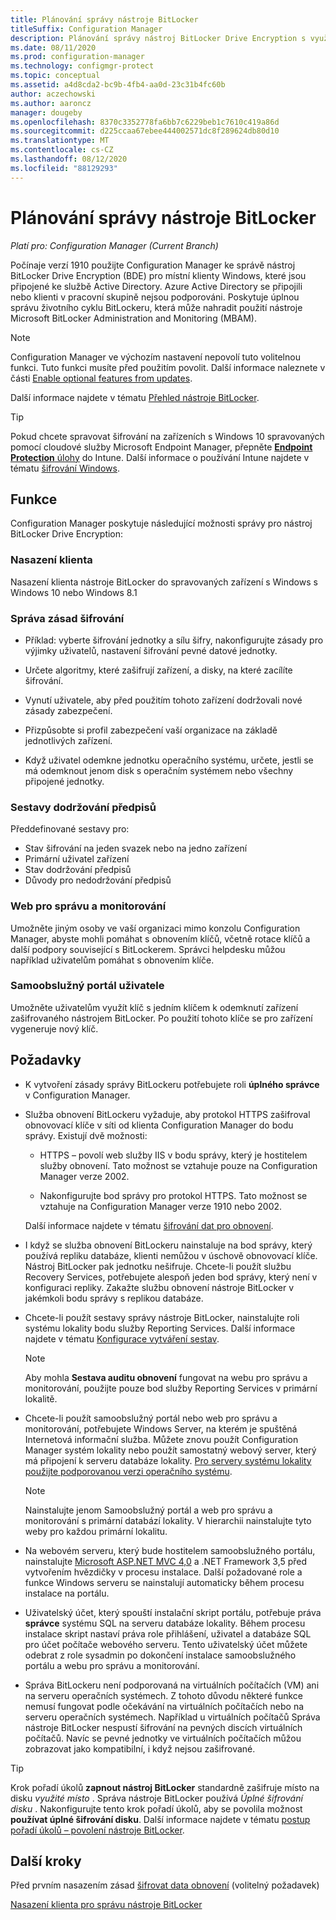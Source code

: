 ```yaml
---
title: Plánování správy nástroje BitLocker
titleSuffix: Configuration Manager
description: Plánování správy nástroj BitLocker Drive Encryption s využitím Configuration Manager
ms.date: 08/11/2020
ms.prod: configuration-manager
ms.technology: configmgr-protect
ms.topic: conceptual
ms.assetid: a4d8cda2-bc9b-4fb4-aa0d-23c31b4fc60b
author: aczechowski
ms.author: aaroncz
manager: dougeby
ms.openlocfilehash: 8370c3352778fa6bb7c6229beb1c7610c419a86d
ms.sourcegitcommit: d225ccaa67ebee444002571dc8f289624db80d10
ms.translationtype: MT
ms.contentlocale: cs-CZ
ms.lasthandoff: 08/12/2020
ms.locfileid: "88129293"
---
```

# <a name="plan-for-bitlocker-management"></a>Plánování správy nástroje BitLocker

*Platí pro: Configuration Manager (Current Branch)*

<!-- 3601034 -->

Počínaje verzí 1910 použijte Configuration Manager ke správě nástroj BitLocker Drive Encryption (BDE) pro místní klienty Windows, které jsou připojené ke službě Active Directory. Azure Active Directory se připojili nebo klienti v pracovní skupině nejsou podporováni. Poskytuje úplnou správu životního cyklu BitLockeru, která může nahradit použití nástroje Microsoft BitLocker Administration and Monitoring (MBAM).

> [!NOTE]
> Configuration Manager ve výchozím nastavení nepovolí tuto volitelnou funkci. Tuto funkci musíte před použitím povolit. Další informace naleznete v části [Enable optional features from updates](../../core/servers/manage/install-in-console-updates.md#bkmk_options).  

Další informace najdete v tématu [Přehled nástroje BitLocker](https://docs.microsoft.com/windows/security/information-protection/bitlocker/bitlocker-overview).

> [!TIP]
> Pokud chcete spravovat šifrování na zařízeních s Windows 10 spravovaných pomocí cloudové služby Microsoft Endpoint Manager, přepněte [ **Endpoint Protection** úlohy](../../comanage/workloads.md#endpoint-protection) do Intune. Další informace o používání Intune najdete v tématu [šifrování Windows](/intune/protect/endpoint-protection-windows-10#windows-encryption).

## <a name="features"></a>Funkce

Configuration Manager poskytuje následující možnosti správy pro nástroj BitLocker Drive Encryption:

### <a name="client-deployment"></a>Nasazení klienta

Nasazení klienta nástroje BitLocker do spravovaných zařízení s Windows s Windows 10 nebo Windows 8.1

### <a name="manage-encryption-policies"></a>Správa zásad šifrování

- Příklad: vyberte šifrování jednotky a sílu šifry, nakonfigurujte zásady pro výjimky uživatelů, nastavení šifrování pevné datové jednotky.

- Určete algoritmy, které zašifrují zařízení, a disky, na které zacílíte šifrování.

- Vynutí uživatele, aby před použitím tohoto zařízení dodržovali nové zásady zabezpečení.

- Přizpůsobte si profil zabezpečení vaší organizace na základě jednotlivých zařízení.

- Když uživatel odemkne jednotku operačního systému, určete, jestli se má odemknout jenom disk s operačním systémem nebo všechny připojené jednotky.

### <a name="compliance-reports"></a>Sestavy dodržování předpisů

Předdefinované sestavy pro:

- Stav šifrování na jeden svazek nebo na jedno zařízení
- Primární uživatel zařízení
- Stav dodržování předpisů
- Důvody pro nedodržování předpisů

### <a name="administration-and-monitoring-website"></a>Web pro správu a monitorování

Umožněte jiným osoby ve vaší organizaci mimo konzolu Configuration Manager, abyste mohli pomáhat s obnovením klíčů, včetně rotace klíčů a další podpory související s BitLockerem. Správci helpdesku můžou například uživatelům pomáhat s obnovením klíče.

### <a name="user-self-service-portal"></a>Samoobslužný portál uživatele

Umožněte uživatelům využít klíč s jedním klíčem k odemknutí zařízení zašifrovaného nástrojem BitLocker. Po použití tohoto klíče se pro zařízení vygeneruje nový klíč.

## <a name="prerequisites"></a>Požadavky

- K vytvoření zásady správy BitLockeru potřebujete roli **úplného správce** v Configuration Manager.

- Služba obnovení BitLockeru vyžaduje, aby protokol HTTPS zašifroval obnovovací klíče v síti od klienta Configuration Manager do bodu správy. Existují dvě možnosti:

  - HTTPS – povolí web služby IIS v bodu správy, který je hostitelem služby obnovení. Tato možnost se vztahuje pouze na Configuration Manager verze 2002.<!-- 5925660 -->

  - Nakonfigurujte bod správy pro protokol HTTPS. Tato možnost se vztahuje na Configuration Manager verze 1910 nebo 2002.

  Další informace najdete v tématu [šifrování dat pro obnovení](../deploy-use/bitlocker/encrypt-recovery-data.md).

- I když se služba obnovení BitLockeru nainstaluje na bod správy, který používá repliku databáze, klienti nemůžou v úschově obnovovací klíče. Nástroj BitLocker pak jednotku nešifruje. Chcete-li použít službu Recovery Services, potřebujete alespoň jeden bod správy, který není v konfiguraci repliky. Zakažte službu obnovení nástroje BitLocker v jakémkoli bodu správy s replikou databáze.<!-- 7813149 -->

- Chcete-li použít sestavy správy nástroje BitLocker, nainstalujte roli systému lokality bodu služby Reporting Services. Další informace najdete v tématu [Konfigurace vytváření sestav](../../core/servers/manage/configuring-reporting.md).

    > [!NOTE]
    > Aby mohla **Sestava auditu obnovení** fungovat na webu pro správu a monitorování, použijte pouze bod služby Reporting Services v primární lokalitě.

- Chcete-li použít samoobslužný portál nebo web pro správu a monitorování, potřebujete Windows Server, na kterém je spuštěná Internetová informační služba. Můžete znovu použít Configuration Manager systém lokality nebo použít samostatný webový server, který má připojení k serveru databáze lokality. [Pro servery systému lokality použijte podporovanou verzi operačního systému](../../core/plan-design/configs/supported-operating-systems-for-site-system-servers.md).

    > [!NOTE]
    > Nainstalujte jenom Samoobslužný portál a web pro správu a monitorování s primární databází lokality. V hierarchii nainstalujte tyto weby pro každou primární lokalitu.

- Na webovém serveru, který bude hostitelem samoobslužného portálu, nainstalujte [Microsoft ASP.NET MVC 4,0](https://docs.microsoft.com/aspnet/mvc/mvc4) a .NET Framework 3,5 před vytvořením hvězdičky v procesu instalace. Další požadované role a funkce Windows serveru se nainstalují automaticky během procesu instalace na portálu.

- Uživatelský účet, který spouští instalační skript portálu, potřebuje práva **správce** systému SQL na serveru databáze lokality. Během procesu instalace skript nastaví práva role přihlášení, uživatel a databáze SQL pro účet počítače webového serveru. Tento uživatelský účet můžete odebrat z role sysadmin po dokončení instalace samoobslužného portálu a webu pro správu a monitorování.

- Správa BitLockeru není podporovaná na virtuálních počítačích (VM) ani na serveru operačních systémech. Z tohoto důvodu některé funkce nemusí fungovat podle očekávání na virtuálních počítačích nebo na serveru operačních systémech. Například u virtuálních počítačů Správa nástroje BitLocker nespustí šifrování na pevných discích virtuálních počítačů. Navíc se pevné jednotky ve virtuálních počítačích můžou zobrazovat jako kompatibilní, i když nejsou zašifrované.

> [!TIP]
> Krok pořadí úkolů **zapnout nástroj BitLocker** standardně zašifruje místo na disku *využité místo* . Správa nástroje BitLocker používá *Úplné šifrování disku* . Nakonfigurujte tento krok pořadí úkolů, aby se povolila možnost **používat úplné šifrování disku**. Další informace najdete v tématu [postup pořadí úkolů – povolení nástroje BitLocker](../../osd/understand/task-sequence-steps.md#BKMK_EnableBitLocker).

## <a name="next-steps"></a>Další kroky

Před prvním nasazením zásad [šifrovat data obnovení](../deploy-use/bitlocker/encrypt-recovery-data.md) (volitelný požadavek)

[Nasazení klienta pro správu nástroje BitLocker](../deploy-use/bitlocker/deploy-management-agent.md)
